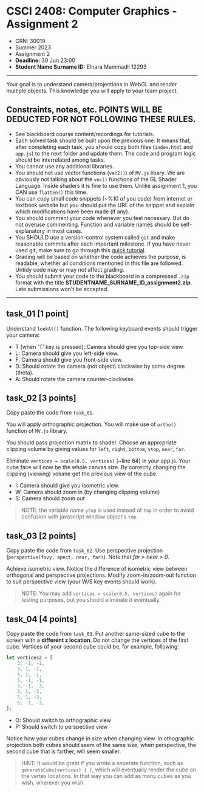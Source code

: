 # CSCI 2408: Computer Graphics - Assignment 2

- CRN: 30019
- Summer 2023
- Assignment 2
- **Deadline:** 30 Jun 23:00
- **Student Name Surname ID:** Elnara Mammadli 12293

---

Your goal is to understand camera/projections in WebGL and render multiple objects. This knowledge you will apply to your team project.

## Constraints, notes, etc. POINTS WILL BE DEDUCTED FOR NOT FOLLOWING THESE RULES.
- See blackboard course content/recordings for tutorials.
- Each solved task should be built upon the previous one. It means that, after completing each task, you should copy both files (`index.html` and `app.js`) to the next folder and update them. The code and program logic should be interrelated among tasks.
- You cannot use any additional libraries.
- You should not use vector functions (`vec2()`) of `MV.js` libary. We are obviously not talking about the `vec()` functions of the GL Shader Language. Inside shaders it is fine to use them. Unlike assignment 1, you CAN use `flatten()` this time.
- You can copy small code snippets (~%10 of you code) from internet or textbook website but you should put the URL of the snippet and explain which modifications have been made (if any).
- You should comment your code whenever you feel necessary. But do not overuse commenting. Function and variable names should be self-explanatory in most cases.
- You SHOULD use a version-control system called `git` and make reasonable commits after each important milestone. If you have never used git, make sure to go through this [quick tutorial](https://www.youtube.com/watch?v=USjZcfj8yxE). 
- Grading will be based on whether the code achieves the purpose, is readable, whether all conditions mentioned in this file are followed. Untidy code may or may not affect grading.
- You should submit your code to the blackboard in a compressed `.zip` format with the title **STUDENTNAME_SURNAME_ID_assignment2.zip**. Late submissions won't be accepted.

---


## task_01 [1 point]

Understand `lookAt()` function. The following keyboard events should trigger your camera:

- T (when 'T' key is pressed): Camera should give you top-side view.
- L: Camera should give you left-side view.
- F: Camera should give you front-side view.
- D: Should rotate the camera (not object) clockwise by some degree (theta).
- A: Should rotate the camera counter-clockwise.


## task_02 [3 points]

Copy paste the code from `task_01`.

You will apply orthographic projection. You will make use of `ortho()` function of `MV.js` library. 

You should pass projection matrix to shader. Choose an appropriate clipping volume by giving values for `left`, `right`, `bottom`, `ytop`, `near`, `far`. 

Eliminate `vertices = scale(0.5, vertices)` (~line 64) in your app.js. Your cube face will now be the whole canvas size. By correctly changing the clipping (viewing) volume get the previous view of the cube.

- I: Camera should give you isometric view.
- W: Camera should zoom in (by changing clipping volume)
- S: Camera should zoom out

> NOTE: the variable name `ytop` is used instead of `top` in order to avoid confusion with javascript window object's `top`.


## task_03 [2 points]

Copy paste the code from `task_02`. Use perspective projection (`perspective(fovy, apect, near, far)`). Note that _far > near > 0_.

Achieve isometric view. Notice the difference of isometric view between orthogonal and perspective projections. Modify zoom-in/zoom-out function to suit perspective view (your W/S key events should work).

> NOTE: You may add `vertices = scale(0.5, vertices)` again for testing purposes, but you should eliminate it eventually.


## task_04 [4 points]

Copy paste the code from `task_03`. Put another same-sized cube to the screen with a **different z location**. Do not change the vertices of the first cube. Vertices of your second cube could be, for example, following:

```js
let vertices2 = [
    3, -1, -1,
    3, 1, -1,
    5, 1, -1,
    5, -1, -1,
    3, -1, -3,
    3, 1, -3,
    5, 1, -3,
    5, -1, -3,
];
```

- O: Should switch to orthographic view
- P: Should switch to perspective view

Notice how your cubes change in size when changing view. In othographic projection both cubes should seem of the same size, when perspective, the second cube that is farther, will seem smaller.

> HINT: It would be great if you wrote a seperate function, such as `generateCube(vertices) { }`, which will eventually render the cube on the vertex locations. In that way you can add as many cubes as you wish, wherever you wish.